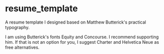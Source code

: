 # resume_template

A resume template I designed based on Matthew Butterick's practical typography.

I am using Butterick's fonts Equity and Concourse. I recommend supporting him. If that is not an option for you, I suggest Charter and Helvetica Neue as free alternatives.
